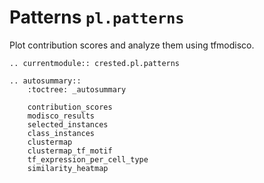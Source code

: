 # Patterns `pl.patterns`

Plot contribution scores and analyze them using tfmodisco.

```{eval-rst}
.. currentmodule:: crested.pl.patterns
```

```{eval-rst}
.. autosummary::
    :toctree: _autosummary

    contribution_scores
    modisco_results
    selected_instances
    class_instances
    clustermap
    clustermap_tf_motif
    tf_expression_per_cell_type
    similarity_heatmap
```
